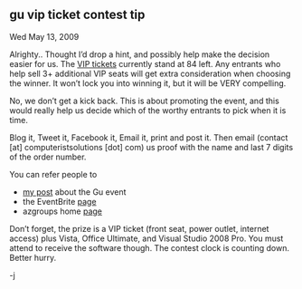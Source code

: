 
gu vip ticket contest tip
-------------------------

Wed May 13, 2009

Alrighty.. Thought I’d drop a hint, and possibly help make the decision
easier for us. The [VIP tickets](http://scottgu2009.eventbrite.com/)
currently stand at 84 left. Any entrants who help sell 3+ additional VIP
seats will get extra consideration when choosing the winner. It won’t
lock you into winning it, but it will be VERY compelling.

No, we don’t get a kick back. This is about promoting the event, and
this would really help us decide which of the worthy entrants to pick
when it is time.

Blog it, Tweet it, Facebook it, Email it, print and post it. Then email
(contact \[at\] computeristsolutions \[dot\] com) us proof with the name
and last 7 digits of the order number.

You can refer people to

-   [my
    post](http://computeristsolutions.com/blog/post/Scott-Guthrie-coming-to-Phoenix-on-May-26th-2009.aspx)
    about the Gu event
-   the EventBrite [page](http://scottgu2009.eventbrite.com/)
-   azgroups home [page](http://azgroups.org/)

Don’t forget, the prize is a VIP ticket (front seat, power outlet,
internet access) plus Vista, Office Ultimate, and Visual Studio 2008
Pro. You must attend to receive the software though. The contest clock
is counting down. Better hurry.

-j
